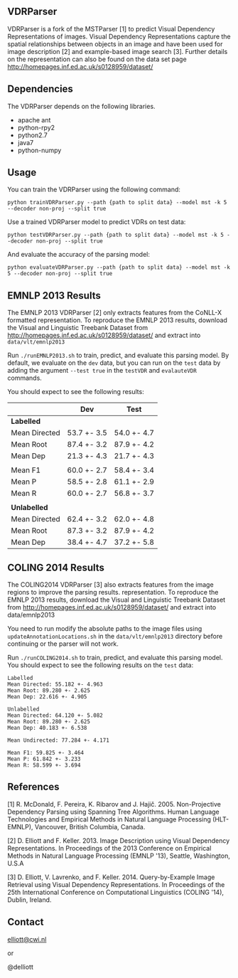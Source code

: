 VDRParser
---------

VDRParser is a fork of the MSTParser [1] to predict Visual Dependency
Representations of images. Visual Dependency Representations capture the
spatial relationships between objects in an image and have been used for image
description [2] and example-based image search [3]. Further details on the
representation can also be found on the data set page
http://homepages.inf.ed.ac.uk/s0128959/dataset/

Dependencies
------------

The VDRParser depends on the following libraries.

 * apache ant
 * python-rpy2
 * python2.7
 * java7
 * python-numpy

Usage
-----

You can train the VDRParser using the following command:

`python trainVDRParser.py --path {path to split data} --model mst -k 5 --decoder non-proj --split true`

Use a trained VDRParser model to predict VDRs on test data:

`python testVDRParser.py --path {path to split data} --model mst -k 5 --decoder non-proj --split true`

And evaluate the accuracy of the parsing model:

`python evaluateVDRParser.py --path {path to split data} --model mst -k 5 --decoder non-proj --split true`

EMNLP 2013 Results
--------------

The EMNLP 2013 VDRParser [2] only extracts features from the CoNLL-X formatted
representation. To reproduce the EMNLP 2013 results, download the Visual and
Linguistic Treebank Dataset from
http://homepages.inf.ed.ac.uk/s0128959/dataset/ and extract into
`data/vlt/emnlp2013`

Run `./runEMNLP2013.sh` to train, predict, and evaluate this parsing model. By
default, we evaluate on the `dev` data, but you can run on the `test` data by 
adding the argument `--test true` in the `testVDR` and `evalauteVDR` commands. 

You should expect to see the following results:

|                | Dev         | Test        |
| -------------  | ---------   | ----------- |
| **Labelled**   |             |             |
| Mean Directed  | 53.7 +- 3.5 | 54.0 +- 4.7 |
| Mean Root      | 87.4 +- 3.2 | 87.9 +- 4.2 |
| Mean Dep       | 21.3 +- 4.3 | 21.7 +- 4.3 |
|                |             |             |
| Mean F1        | 60.0 +- 2.7 | 58.4 +- 3.4 |
| Mean P         | 58.5 +- 2.8 | 61.1 +- 2.9 |
| Mean R         | 60.0 +- 2.7 | 56.8 +- 3.7 |
|                |             |             |
| **Unlabelled** |             |             |
| Mean Directed  | 62.4 +- 3.2 | 62.0 +- 4.8 |
| Mean Root      | 87.3 +- 3.2 | 87.9 +- 4.2 |
| Mean Dep       | 38.4 +- 4.7 | 37.2 +- 5.8 |


COLING 2014 Results
---------------

The COLING2014 VDRParser [3] also extracts features from the image regions to
improve the parsing results.  representation. To reproduce the EMNLP 2013
results, download the Visual and Linguistic Treebank Dataset from
http://homepages.inf.ed.ac.uk/s0128959/dataset/ and extract into data/emnlp2013

You need to run modify the absolute paths to the image files using
`updateAnnotationLocations.sh` in the `data/vlt/emnlp2013` directory before
continuing or the parser will not work.

Run `./runCOLING2014.sh` to train, predict, and evaluate this parsing model.
You should expect to see the following results on the `test` data:

    Labelled
    Mean Directed: 55.182 +- 4.963
    Mean Root: 89.280 +- 2.625
    Mean Dep: 22.616 +- 4.905

    Unlabelled
    Mean Directed: 64.120 +- 5.082
    Mean Root: 89.280 +- 2.625
    Mean Dep: 40.183 +- 6.538

    Mean Undirected: 77.284 +- 4.171

    Mean F1: 59.825 +- 3.464
    Mean P: 61.842 +- 3.233
    Mean R: 58.599 +- 3.694
    
References
----------

[1] R. McDonald, F. Pereira, K. Ribarov and J. Hajič. 2005. Non-Projective
Dependency Parsing using Spanning Tree Algorithms. Human Language Technologies
and Empirical Methods in Natural Language Processing (HLT-EMNLP), Vancouver,
British Columbia, Canada.

[2] D. Elliott and F. Keller. 2013. Image Description using Visual Dependency
Representations. In Proceedings of the 2013 Conference on Empirical Methods in
Natural Language Processing (EMNLP '13), Seattle, Washington, U.S.A

[3] D. Elliott, V. Lavrenko, and F. Keller. 2014. Query-by-Example Image
Retrieval using Visual Dependency Representations. In Proceedings of the 25th
International Conference on Computational Linguistics (COLING '14), Dublin,
Ireland.

Contact
-------
elliott@cwi.nl

or

@delliott

